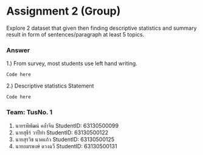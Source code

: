 # Assignment 2 (Group)
Explore 2 dataset that given then finding descriptive statistics and summary result in form of sentences/paragraph at least 5 topics.

### Answer

1.) From survey, most students use left hand writing.
```{R}
Code here
```

2.) Descriptive statistics Statement
```{R}
Code here
```


### Team: TusNo. 1
1. นายรพีพัฒน์ คล้ำจีน   StudentID: 63130500099
2. นายสุธีร์ วาปีทำ      StudentID: 63130500122
3. นายสุรวิช นาคแก้ว    StudentID: 63130500125
4. นายอมรพงษ์ ดวงฉวี   StudentID: 63130500131
